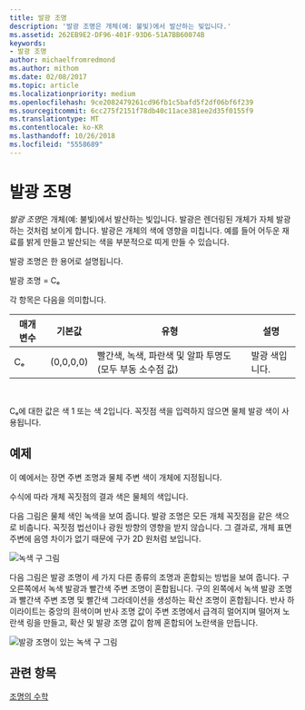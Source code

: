 ```yaml
---
title: 발광 조명
description: '발광 조명은 개체(예: 불빛)에서 발산하는 빛입니다.'
ms.assetid: 262EB9E2-DF96-401F-93D6-51A7BB60074B
keywords:
- 발광 조명
author: michaelfromredmond
ms.author: mithom
ms.date: 02/08/2017
ms.topic: article
ms.localizationpriority: medium
ms.openlocfilehash: 9ce2082479261cd96fb1c5bafd5f2df06bf6f239
ms.sourcegitcommit: 6cc275f2151f78db40c11ace381ee2d35f0155f9
ms.translationtype: MT
ms.contentlocale: ko-KR
ms.lasthandoff: 10/26/2018
ms.locfileid: "5558689"
---
```

# <a name="emissive-lighting"></a>발광 조명


*발광 조명*은 개체(예: 불빛)에서 발산하는 빛입니다. 발광은 렌더링된 개체가 자체 발광하는 것처럼 보이게 합니다. 발광은 개체의 색에 영향을 미칩니다. 예를 들어 어두운 재료를 밝게 만들고 발산되는 색을 부분적으로 띠게 만들 수 있습니다.

발광 조명은 한 용어로 설명됩니다.

발광 조명 = Cₑ

각 항목은 다음을 의미합니다.

| 매개 변수 | 기본값 | 유형                                                                 | 설명     |
|-----------|---------------|----------------------------------------------------------------------|-----------------|
| Cₑ        | (0,0,0,0)     | 빨간색, 녹색, 파란색 및 알파 투명도(모두 부동 소수점 값) | 발광 색입니다. |

 

Cₑ에 대한 값은 색 1 또는 색 2입니다. 꼭짓점 색을 입력하지 않으면 물체 발광 색이 사용됩니다.

## <a name="span-idexamplespanspan-idexamplespanspan-idexamplespanexample"></a><span id="Example"></span><span id="example"></span><span id="EXAMPLE"></span>예제


이 예에서는 장면 주변 조명과 물체 주변 색이 개체에 지정됩니다.

수식에 따라 개체 꼭짓점의 결과 색은 물체의 색입니다.

다음 그림은 물체 색인 녹색을 보여 줍니다. 발광 조명은 모든 개체 꼭짓점을 같은 색으로 비춥니다. 꼭짓점 법선이나 광원 방향의 영향을 받지 않습니다. 그 결과로, 개체 표면 주변에 음영 차이가 없기 때문에 구가 2D 원처럼 보입니다.

![녹색 구 그림](images/lighte.jpg)

다음 그림은 발광 조명이 세 가지 다른 종류의 조명과 혼합되는 방법을 보여 줍니다. 구 오른쪽에서 녹색 발광과 빨간색 주변 조명이 혼합됩니다. 구의 왼쪽에서 녹색 발광 조명과 빨간색 주변 조명 및 빨간색 그라데이션을 생성하는 확산 조명이 혼합됩니다. 반사 하이라이트는 중앙의 흰색이며 반사 조명 값이 주변 조명에서 급격히 멀어지며 떨어져 노란색 링을 만들고, 확산 및 발광 조명 값이 함께 혼합되어 노란색을 만듭니다.

![발광 조명이 있는 녹색 구 그림](images/lightadse.jpg)

## <a name="span-idrelated-topicsspanrelated-topics"></a><span id="related-topics"></span>관련 항목


[조명의 수학](mathematics-of-lighting.md)

 

 




